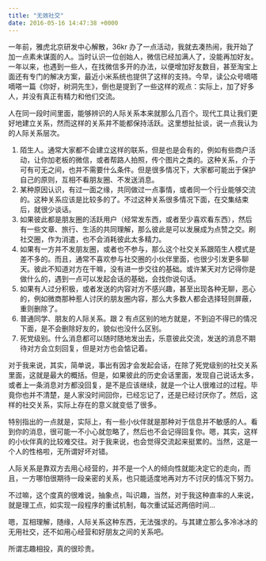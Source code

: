 ```yaml
---
title: "无效社交"
date: 2016-05-16 14:47:38 +0000
---
```


一年前，雅虎北京研发中心解散，36kr 办了一点活动，我就去凑热闹，我开始了加一点素未谋面的人。当时认识一位创始人，微信已经加满人了，没能再加好友。一年以来，也遇到一些人，在找微信多开的办法，以便增加好友数目，甚至淘宝上面还有专门的解决方案，最近小米系统也提供了这样的支持。今早，读公众号嘀嗒嘀嗒一篇《你好，树洞先生》，倒也是提到了一些这样的观点：实际上，加了好多人，并没有真正有精力和他们交流。

人在同一段时间里面，能够辨识的人际关系本来就那么几百个。现代工具让我们更好地建立关系，然而这样的关系并不能都保持活跃。这里想扯扯谈，说一点我认为的人际关系层次。

1. 陌生人。通常大家都不会建立这样的联系，但是也是会有的，例如有些商户活动，让你加老板的微信，或者帮路人拍照，传个图片之类的。这种关系，介于可有可无之间，也并不需要什么条件。但是很多情况下，大家都可能出于保护自己的原则，互相不看朋友圈、不发送消息。
2. 某种原因认识，有过一面之缘，共同做过一点事情，或者同一个行业能够交流的。这种关系应该是比较多的了。不过这种关系很多情况下面，在交集结束后，就很少谈话。
3. 如果彼此都是朋友圈的活跃用户（经常发东西，或者至少喜欢看东西），然后有一些文章、旅行、生活的共同理解，那么彼此是可以发展成为点赞之交。刷社交圈，作为消遣，也不会消耗彼此太多精力。
4. 如果有一方并不发朋友圈，或者也不参与，那么这个社交关系跟陌生人模式是差不多的。而且，通常不喜欢参与社交圈的小伙伴里面，也很少引发更多聊天。彼此不知道对方在干嘛，没有进一步交往的基础。或许某天对方记得你是做什么的，遇到一点可以发起会话的基础，会找你说句话。
5. 如果有人过分积极，或者发送的内容对方不感兴趣，甚至出现各种无聊，恶心的，例如微商那种惹人讨厌的朋友圈内容，那么大多数人都会选择轻则屏蔽，重则删除了。
6. 普通同学、朋友的人际关系。跟 2 有点区别的地方就是，不到迫不得已的情况下面，是不会删除好友的，貌似也没什么区别。
7. 死党级别。什么消息都可以随时随地发出去，乐意彼此交流，发送的消息不期待对方会立刻回复，但是对方也会惦记着。

对于我来说，其实，简单说，事出有因才会发起会话，在除了死党级别的社交关系里面，这就是最大的概括。但是，如果彼此的历史会话里面，发现自己说话太多，或者上一条消息对方都没回复，是不是应该继续，就是一个让人很难过的过程。毕竟你也并不清楚，是人家没时间回你，已经忘记了，还是已经讨厌你了。然后，这样的社交关系，实际上存在的意义就变低了很多。

特别指出的一点就是，实际上，有一些小伙伴就是那种对于信息并不敏感的人。看到你的消息，很可能一不小心就忽略了，然后也不会记得回复你。嗯，其实，这样的小伙伴真的比较难交往。对于我来说，也会觉得交流起来挺累的。当然，这是一个人的性格啦，无所谓好坏对错。

人际关系是靠双方去用心经营的，并不是一个人的倾向性就能决定它的走向，而且，一方哪怕很期待一段亲密的关系，也只能适度地再对方不讨厌的情况下努力。

不过嘛，这个度真的很难说，抽象点，叫识趣，当然，对于我这种直率的人来说，就是理工点，如实现一段程序的重试机制，每次重试延迟两倍时间…

嗯，互相理解，随缘，人际关系这种东西，无法强求的。与其建立那么多冷冰冰的无用社交，还不如用心经营和好朋友之间的关系吧。

所谓志趣相投，真的很珍贵。
